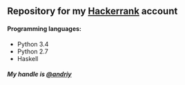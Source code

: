 ## Repository for my [Hackerrank](http://www.hackerrank.com) account

#### Programming languages:
* Python 3.4
* Python 2.7
* Haskell

##### My handle is [@andriy](https://www.hackerrank.com/andriy)
